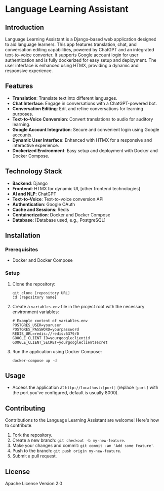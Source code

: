 # Language Learning Assistant

## Introduction
Language Learning Assistant is a Django-based web application designed to aid language learners. This app features translation, chat, and conversation editing capabilities, powered by ChatGPT and an integrated text-to-voice converter. It supports Google account login for user authentication and is fully dockerized for easy setup and deployment. The user interface is enhanced using HTMX, providing a dynamic and responsive experience.

## Features
- **Translation**: Translate text into different languages.
- **Chat Interface**: Engage in conversations with a ChatGPT-powered bot.
- **Conversation Editing**: Edit and refine conversations for learning purposes.
- **Text-to-Voice Conversion**: Convert translations to audio for auditory learning.
- **Google Account Integration**: Secure and convenient login using Google accounts.
- **Dynamic User Interface**: Enhanced with HTMX for a responsive and interactive experience.
- **Dockerized Environment**: Easy setup and deployment with Docker and Docker Compose.

## Technology Stack
- **Backend**: Django
- **Frontend**: HTMX for dynamic UI, [other frontend technologies]
- **AI and NLP**: ChatGPT
- **Text-to-Voice**: Text-to-voice conversion API
- **Authentication**: Google OAuth
- **Cache and Sessions**: Redis
- **Containerization**: Docker and Docker Compose
- **Database**: [Database used, e.g., PostgreSQL]

## Installation

### Prerequisites
- Docker and Docker Compose

### Setup
1. Clone the repository:
   ```
   git clone [repository URL]
   cd [repository name]
   ```
2. Create a `variables.env` file in the project root with the necessary environment variables:
   ```
   # Example content of variables.env
   POSTGRES_USER=youruser
   POSTGRES_PASSWORD=yourpassword
   REDIS_URL=redis://redis:6379/0
   GOOGLE_CLIENT_ID=yourgoogleclientid
   GOOGLE_CLIENT_SECRET=yourgoogleclientsecret
   ```

3. Run the application using Docker Compose:
   ```
   docker-compose up -d
   ```

## Usage
- Access the application at `http://localhost:[port]` (replace `[port]` with the port you've configured, default is usually 8000).

## Contributing
Contributions to the Language Learning Assistant are welcome! Here's how to contribute:
1. Fork the repository.
2. Create a new branch: `git checkout -b my-new-feature`.
3. Make your changes and commit: `git commit -am 'Add some feature'`.
4. Push to the branch: `git push origin my-new-feature`.
5. Submit a pull request.

## License
Apache License Version 2.0
